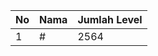| No | Nama            | Jumlah Level |
|----|-----------------|--------------|
| 1  | #    |    2564        |
